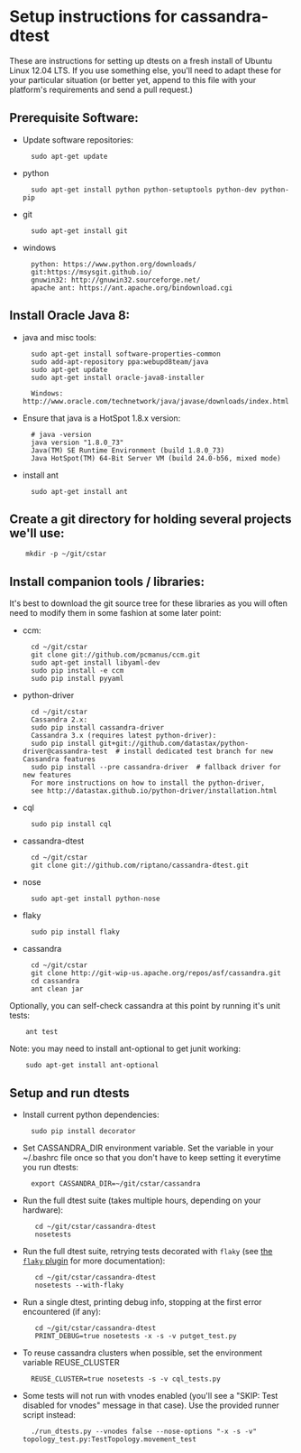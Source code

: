 Setup instructions for cassandra-dtest
======================================

These are instructions for setting up dtests on a fresh install of Ubuntu Linux 12.04 LTS. If you use something else, you'll need to adapt these for your particular situation (or better yet, append to this file with your platform's requirements and send a pull request.)

## Prerequisite Software:
* Update software repositories:

        sudo apt-get update

* python

        sudo apt-get install python python-setuptools python-dev python-pip

* git

        sudo apt-get install git

* windows

        python: https://www.python.org/downloads/
        git:https://msysgit.github.io/
        gnuwin32: http://gnuwin32.sourceforge.net/
        apache ant: https://ant.apache.org/bindownload.cgi

## Install Oracle Java 8:
* java and misc tools:

        sudo apt-get install software-properties-common
        sudo add-apt-repository ppa:webupd8team/java
        sudo apt-get update
        sudo apt-get install oracle-java8-installer

        Windows: http://www.oracle.com/technetwork/java/javase/downloads/index.html

* Ensure that java is a HotSpot 1.8.x version:

        # java -version
        java version "1.8.0_73"
        Java(TM) SE Runtime Environment (build 1.8.0_73)
        Java HotSpot(TM) 64-Bit Server VM (build 24.0-b56, mixed mode)

* install ant

        sudo apt-get install ant

## Create a git directory for holding several projects we'll use:

        mkdir -p ~/git/cstar

## Install companion tools / libraries:
It's best to download the git source tree for these libraries as you
will often need to modify them in some fashion at some later point:

* ccm:

        cd ~/git/cstar
        git clone git://github.com/pcmanus/ccm.git
        sudo apt-get install libyaml-dev
        sudo pip install -e ccm
        sudo pip install pyyaml

* python-driver

        cd ~/git/cstar
        Cassandra 2.x:
        sudo pip install cassandra-driver
        Cassandra 3.x (requires latest python-driver):
        sudo pip install git+git://github.com/datastax/python-driver@cassandra-test  # install dedicated test branch for new Cassandra features
        sudo pip install --pre cassandra-driver  # fallback driver for new features
        For more instructions on how to install the python-driver,
        see http://datastax.github.io/python-driver/installation.html

* cql

        sudo pip install cql

* cassandra-dtest

        cd ~/git/cstar
        git clone git://github.com/riptano/cassandra-dtest.git

* nose

        sudo apt-get install python-nose

* flaky

		sudo pip install flaky

* cassandra

        cd ~/git/cstar
        git clone http://git-wip-us.apache.org/repos/asf/cassandra.git
        cd cassandra
        ant clean jar

 Optionally, you can self-check cassandra at this point by running
 it's unit tests:

        ant test

 Note: you may need to install ant-optional to get junit working:

        sudo apt-get install ant-optional

## Setup and run dtests
* Install current python dependencies:

        sudo pip install decorator

* Set CASSANDRA_DIR environment variable.
  Set the variable in your ~/.bashrc file once so that you don't have to keep setting it everytime you run dtests:

        export CASSANDRA_DIR=~/git/cstar/cassandra

* Run the full dtest suite (takes multiple hours, depending on your hardware):

         cd ~/git/cstar/cassandra-dtest
         nosetests

* Run the full dtest suite, retrying tests decorated with `flaky` (see [the `flaky` plugin](https://github.com/box/flaky) for more documentation):

         cd ~/git/cstar/cassandra-dtest
         nosetests --with-flaky

* Run a single dtest, printing debug info, stopping at the first error encountered (if any):

         cd ~/git/cstar/cassandra-dtest
         PRINT_DEBUG=true nosetests -x -s -v putget_test.py

* To reuse cassandra clusters when possible, set the environment variable REUSE_CLUSTER

        REUSE_CLUSTER=true nosetests -s -v cql_tests.py

* Some tests will not run with vnodes enabled (you'll see a "SKIP: Test disabled for vnodes" message in that case). Use the provided runner script instead:

        ./run_dtests.py --vnodes false --nose-options "-x -s -v" topology_test.py:TestTopology.movement_test
